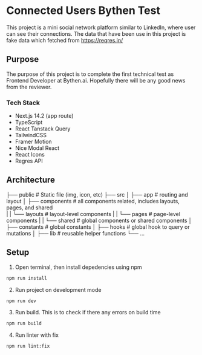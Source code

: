# Connected Users Bythen Test

This project is a mini social network platform similar to LinkedIn, where user can see their connections.
The data that have been use in this project is fake data which fetched from https://reqres.in/

## Purpose
The purpose of this project is to complete the first technical test as Frontend Developer at Bythen.ai. 
Hopefully there will be any good news from the reviewer.

### Tech Stack
- Next.js 14.2 (app route)
- TypeScript
- React Tanstack Query
- TailwindCSS
- Framer Motion
- Nice Modal React
- React Icons
- Regres API

## Architecture

├── public                  # Static file (img, icon, etc)
├── src
│   ├── app                 # routing and layout
│   ├── components          # all components related, includes layouts, pages, and shared   
|   |    └── layouts        # layout-level components
|   |    └── pages          # page-level components
|   |    └── shared         # global components or shared components
│   ├── constants           # global constants
│   ├── hooks               # global hook to query or mutations
│   ├── lib                 # reusable helper functions
└── ...

## Setup
1. Open terminal, then install depedencies using npm
```bash
npm run install
```

2. Run project on development mode
```bash
npm run dev
```

3. Run build. This is to check if there any errors on build time
```bash
npm run build
```

4. Run linter with fix
```bash
npm run lint:fix
```
